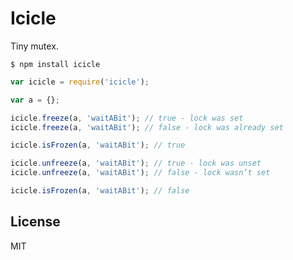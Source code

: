 # Icicle

Tiny mutex.

`$ npm install icicle`

```js
var icicle = require('icicle');

var a = {};

icicle.freeze(a, 'waitABit'); // true - lock was set
icicle.freeze(a, 'waitABit'); // false - lock was already set

icicle.isFrozen(a, 'waitABit'); // true

icicle.unfreeze(a, 'waitABit'); // true - lock was unset
icicle.unfreeze(a, 'waitABit'); // false - lock wasn’t set

icicle.isFrozen(a, 'waitABit'); // false
```

## License

MIT